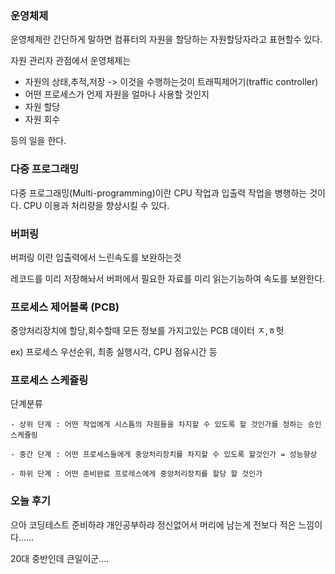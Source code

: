 ### 운영체제

운영체제란 간단하게 말하면 컴퓨터의 자원을 할당하는 자원할당자라고 표현할수 있다.

자원 관리자 관점에서 운영체제는 

*  자원의 상태,추적,저장 -> 이것을 수행하는것이 트래픽제어기(traffic controller)
*  어떤 프로세스가 언제 자원을 얼마나 사용할 것인지
*  자원 할당
*  자원 회수

등의 일을 한다.

### 다중 프로그래밍

다중 프로그래밍(Multi-programming)이란 CPU 작업과 입출력 작업을 병행하는 것이다. CPU 이용과 처리량을 향상시킬 수 있다.


### 버퍼링

버퍼링 이란 입출력에서 느린속도를 보완하는것

레코드를 미리 저장해놔서 버퍼에서 필요한 자료를 미리 읽는기능하여 속도를 보완한다.

### 프로세스 제어블록 (PCB)

중앙처리장치에 할당,회수할때 모든 정보를 가지고있는 PCB 데이터 ㅈ,ㅎ헛

ex) 프로세스 우선순위, 최종 실행시각, CPU 점유시간 등

### 프로세스 스케쥴링

단계분류

    - 상위 단계 : 어떤 작업에게 시스틈의 자원들을 차지할 수 있도록 할 것인가를 정하는 승인 스케쥴링
    
    - 중간 단계 : 어떤 프로세스들에게 중앙처리장치를 차지할 수 있도록 할것인가 = 성능향상
    
    - 하위 단계 : 어떤 준비완료 프로레스에게 중앙처리장치를 할당 할 것인가
    
### 오늘 후기

으아 코딩테스트 준비하랴 개인공부하랴 정신없어서 머리에 남는게 전보다 적은 느낌이다......

20대 중반인데 큰일이군....
